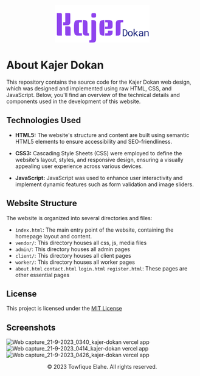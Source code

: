 <p align="center"><a href="" target="_blank"><img src="https://github.com/towfique-elahe/kajer-dokan-ui/blob/main/vendor/media/logo.svg" width="250" alt="Logo"></a></p>

# About Kajer Dokan

This repository contains the source code for the Kajer Dokan web design, which was designed and implemented using raw HTML, CSS, and JavaScript. Below, you'll find an overview of the technical details and components used in the development of this website.

## Technologies Used

- **HTML5:** The website's structure and content are built using semantic HTML5 elements to ensure accessibility and SEO-friendliness.

- **CSS3:** Cascading Style Sheets (CSS) were employed to define the website's layout, styles, and responsive design, ensuring a visually appealing user experience across various devices.

- **JavaScript:** JavaScript was used to enhance user interactivity and implement dynamic features such as form validation and image sliders.

## Website Structure

The website is organized into several directories and files:

- `index.html`: The main entry point of the website, containing the homepage layout and content.
- `vendor/`: This directory houses all css, js, media files
- `admin/`: This directory houses all admin pages
- `client/`: This directory houses all client pages
- `worker/`: This directory houses all worker pages
- `about.html` `contact.html` `login.html` `register.html`: These pages are other essential pages

## License

This project is licensed under the [MIT License](https://choosealicense.com/licenses/mit/)

## Screenshots
![Web capture_21-9-2023_0340_kajer-dokan vercel app](https://github.com/towfique-elahe/kajer-dokan-ui/assets/68939516/06fa29a0-248e-46ef-8b47-4722201fb714)
![Web capture_21-9-2023_0414_kajer-dokan vercel app](https://github.com/towfique-elahe/kajer-dokan-ui/assets/68939516/d3ac952c-2849-4200-9d25-abdcf5fe2a3e)
![Web capture_21-9-2023_0426_kajer-dokan vercel app](https://github.com/towfique-elahe/kajer-dokan-ui/assets/68939516/3126d11d-698c-48d0-9082-c2dafd7ef342)



<p align="center">
  © 2023 Towfique Elahe. All rights reserved.
</p>

